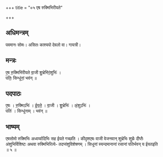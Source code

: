 +++
title = "०५ एष रुक्मिभिरीयते"

+++
## अधिमन्त्रम्
पवमानः सोमः। असितः काश्यपो देवलो वा। गायत्री।

## मन्त्रः
ए॒ष रु॒क्मिभि॑रीयते वा॒जी शु॒भ्रेभि॑रं॒शुभिः॑ ।  
पतिः॒ सिन्धू॑नां॒ भव॑न् ॥

## पदपाठः
ए॒षः । रु॒क्मिऽभिः॑ । ई॒य॒ते॒ । वा॒जी । शु॒भ्रेभिः॑ । अं॒शुऽभिः॑ ।  
पतिः॑ । सिन्धू॑नाम् । भव॑न् ॥

## भाष्यम्
एषसोमो रुक्मिभिः अध्वर्य्वादिभिः सह ईयते गच्छति । कीदृशएषः वाजी वेजनवान् शुभ्रेभिः शुभ्रैः दीप्तैः अंशुभिर्विशिष्टः अथवा रुक्मिभिरित्ये- तदप्यंशुविशेषणम् । सिधूनां स्यन्दमानानां रसानां पतिर्भवन् य ईयतइति ॥ ५ ॥